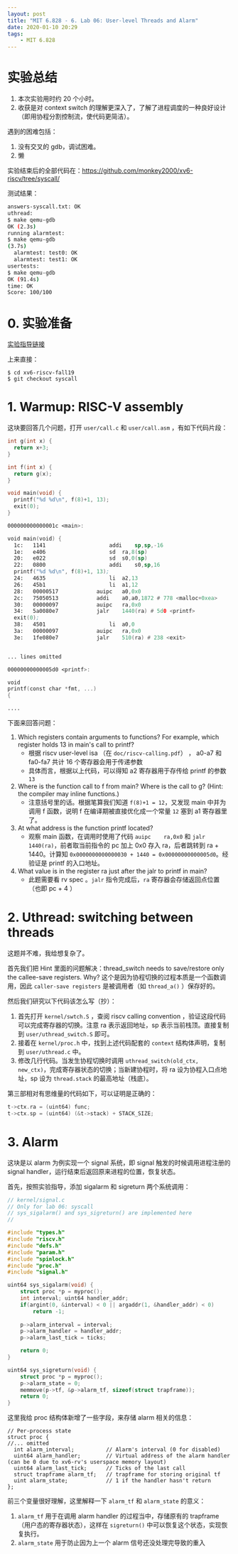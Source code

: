```yaml
---
layout: post
title: "MIT 6.828 - 6. Lab 06: User-level Threads and Alarm"
date: 2020-01-10 20:29
tags:
    - MIT 6.828
---
```


# 实验总结
1. 本次实验用时约 20 个小时。
2. 收获是对 context switch 的理解更深入了，了解了进程调度的一种良好设计（即用协程分割控制流，使代码更简洁）。

遇到的困难包括：
1. 没有交叉的 gdb，调试困难。
2. 懒

实验结束后的全部代码在：https://github.com/monkey2000/xv6-riscv/tree/syscall/

测试结果：
```bash
answers-syscall.txt: OK 
uthread: 
$ make qemu-gdb
OK (2.3s) 
running alarmtest: 
$ make qemu-gdb
(3.7s) 
  alarmtest: test0: OK 
  alarmtest: test1: OK 
usertests: 
$ make qemu-gdb
OK (91.4s) 
time: OK 
Score: 100/100
```

# 0. 实验准备

[实验指导链接](https://pdos.csail.mit.edu/6.828/2019/labs/syscall.html)


上来直接：

```
$ cd xv6-riscv-fall19
$ git checkout syscall
```

# 1. Warmup: RISC-V assembly

这块要回答几个问题，打开 `user/call.c` 和 `user/call.asm` ，有如下代码片段：

```c
int g(int x) {
  return x+3;
}

int f(int x) {
  return g(x);
}

void main(void) {
  printf("%d %d\n", f(8)+1, 13);
  exit(0);
}
```

```asm
000000000000001c <main>:

void main(void) {
  1c:	1141                	addi	sp,sp,-16
  1e:	e406                	sd	ra,8(sp)
  20:	e022                	sd	s0,0(sp)
  22:	0800                	addi	s0,sp,16
  printf("%d %d\n", f(8)+1, 13);
  24:	4635                	li	a2,13                              ; printf("%d %d\n", f(8)+1, 13);
  26:	45b1                	li	a1,12
  28:	00000517          	auipc	a0,0x0
  2c:	75050513          	addi	a0,a0,1872 # 778 <malloc+0xea>
  30:	00000097          	auipc	ra,0x0
  34:	5a0080e7          	jalr	1440(ra) # 5d0 <printf>
  exit(0);
  38:	4501                	li	a0,0
  3a:	00000097          	auipc	ra,0x0
  3e:	1fe080e7          	jalr	510(ra) # 238 <exit>


... lines omitted

00000000000005d0 <printf>:

void
printf(const char *fmt, ...)
{

....
```

下面来回答问题：

1. Which registers contain arguments to functions? For example, which register holds 13 in main's call to printf?
   * 根据 riscv user-level isa （在 `doc/riscv-calling.pdf`） ， a0-a7 和 fa0-fa7 共计 16 个寄存器会用于传递参数
   * 具体而言，根据以上代码，可以得知 a2 寄存器用于存传给 printf 的参数 `13`
2. Where is the function call to f from main? Where is the call to g? (Hint: the compiler may inline functions.)
   * 注意括号里的话。根据笔算我们知道 `f(8)+1 = 12`，又发现 main 中并为调用 f 函数，说明 f 在编译期被直接优化成一个常量 `12` 塞到 a1 寄存器里了。
3. At what address is the function printf located?
   * 观察 main 函数，在调用时使用了代码 `auipc	ra,0x0` 和 `jalr	1440(ra)`，前者取当前指令的 pc 加上 0x0 存入 ra，后者跳转到 ra + 1440。计算知 `0x0000000000000030 + 1440 = 0x00000000000005d0`。经验证是 printf 的入口地址。
4. What value is in the register ra just after the jalr to printf in main?
   * 此题需要看 rv spec 。`jalr` 指令完成后，`ra` 寄存器会存储返回点位置（也即 pc + 4 ）

# 2. Uthread: switching between threads

这题并不难，我给想复杂了。

首先我们把 Hint 里面的问题解决：thread_switch needs to save/restore only the callee-save registers. Why?
这个是因为协程切换的过程本质是一个函数调用，因此 `caller-save registers` 是被调用者（如 `thread_a()` ）保存好的。

然后我们研究以下代码该怎么写（抄）：

1. 首先打开 `kernel/swtch.S` ，查阅 riscv calling convention ，验证这段代码可以完成寄存器的切换。注意 ra 表示返回地址，sp 表示当前栈顶。直接复制到 `user/uthread_switch.S` 即可。
2. 接着在 `kernel/proc.h` 中，找到上述代码配套的 `context` 结构体声明，复制到 `user/uthread.c` 中。
3. 修改几行代码。当发生协程切换时调用 `uthread_switch(old_ctx, new_ctx)`，完成寄存器状态的切换；当新建协程时，将 ra 设为协程入口点地址，sp 设为 `thread.stack` 的最高地址（栈底）。

第三部相对有思维量的代码如下，可以证明是正确的：
```c
t->ctx.ra = (uint64) func;
t->ctx.sp = (uint64) (&t->stack) + STACK_SIZE;
```

# 3. Alarm

这块是以 alarm 为例实现一个 signal 系统，即 signal 触发的时候调用进程注册的 signal handler，运行结束后返回原来进程的位置，恢复状态。

首先，按照实验指导，添加 sigalarm 和 sigreturn 两个系统调用：

```c
// kernel/signal.c
// Only for lab 06: syscall
// sys_sigalarm() and sys_sigreturn() are implemented here
//

#include "types.h"
#include "riscv.h"
#include "defs.h"
#include "param.h"
#include "spinlock.h"
#include "proc.h"
#include "signal.h"

uint64 sys_sigalarm(void) {
    struct proc *p = myproc();
    int interval; uint64 handler_addr;
    if(argint(0, &interval) < 0 || argaddr(1, &handler_addr) < 0)
        return -1;
    
    p->alarm_interval = interval;
    p->alarm_handler = handler_addr;
    p->alarm_last_tick = ticks;

    return 0;
}

uint64 sys_sigreturn(void) {
    struct proc *p = myproc();
    p->alarm_state = 0;
    memmove(p->tf, &p->alarm_tf, sizeof(struct trapframe));
    return 0;
}
```

这里我给 proc 结构体新增了一些字段，来存储 alarm 相关的信息：
```
// Per-process state
struct proc {
//... omitted
  int alarm_interval;          // Alarm's interval (0 for disabled)
  uint64 alarm_handler;        // Virtual address of the alarm handler (can be 0 due to xv6-rv's userspace memory layout)
  uint64 alarm_last_tick;      // Ticks of the last call
  struct trapframe alarm_tf;   // trapframe for storing original tf
  uint alarm_state;            // 1 if the handler hasn't return
};
```

前三个变量很好理解，这里解释一下 `alarm_tf` 和 `alarm_state` 的意义：
1. `alarm_tf` 用于在调用 alarm handler 的过程当中，存储原有的 trapframe（用户态的寄存器状态），这样在 `sigreturn()` 中可以恢复这个状态，实现恢复执行。
2. `alarm_state` 用于防止因为上一个 alarm 信号还没处理完导致的重入
